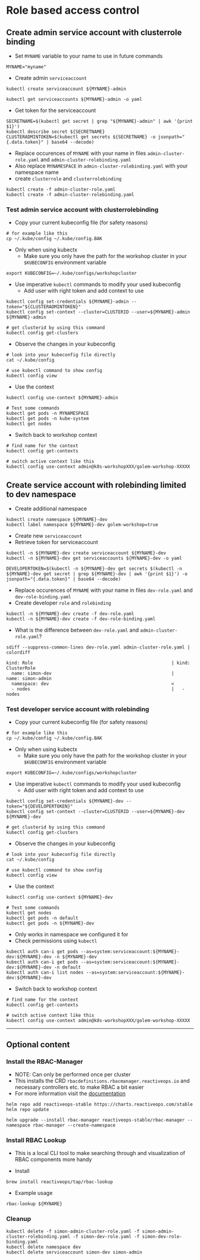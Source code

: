 # Role based access control

## Create admin service account with clusterrole binding

* Set `MYNAME` variable to your name to use in future commands

```shell
MYNAME="myname"
```

* Create admin `serviceaccount`

```shell
kubectl create serviceaccount ${MYNAME}-admin

kubectl get serviceaccounts ${MYNAME}-admin -o yaml
```

* Get token for the serviceaccount

```shell
SECRETNAME=$(kubectl get secret | grep "${MYNAME}-admin" | awk '{print $1}')
kubectl describe secret ${SECRETNAME}
CLUSTERADMINTOKEN=$(kubectl get secrets ${SECRETNAME} -o jsonpath="{.data.token}" | base64 --decode)
```

* Replace occurences of `MYNAME` with your name in files `admin-cluster-role.yaml` and `admin-cluster-rolebinding.yaml`
* Also replace `MYNAMESPACE` in `admin-cluster-rolebinding.yaml` with your namespace name
* create `clusterrole` and `clusterrolebinding`

```shell
kubectl create -f admin-cluster-role.yaml
kubectl create -f admin-cluster-rolebinding.yaml
```

### Test admin service account with clusterrolebinding

* Copy your current kubeconfig file (for safety reasons)

```shell
# for example like this
cp ~/.kube/config ~/.kube/config.BAK
```

* Only when using kubectx
  * Make sure you only have the path for the workshop cluster in your `$KUBECONFIG` environment variable

```shell
export KUBECONFIG=~/.kube/configs/workshopcluster
```

* Use imperative `kubectl` commands to modify your used kubeconfig
  * Add user with right token and add context to use

```shell
kubectl config set-credentials ${MYNAME}-admin --token="${CLUSTERADMINTOKEN}"
kubectl config set-context --cluster=CLUSTERID --user=${MYNAME}-admin ${MYNAME}-admin

# get clusterid by using this command
kubectl config get-clusters
```

* Observe the changes in your kubeconfig

```shell
# look into your kubeconfig file directly
cat ~/.kube/config

# use kubectl command to show config
kubectl config view
```

* Use the context

```shell
kubectl config use-context ${MYNAME}-admin

# Test some commands
kubectl get pods -n MYNAMESPACE
kubectl get pods -n kube-system
kubectl get nodes
```

* Switch back to workshop context

```shell
# find name for the context
kubectl config get-contexts

# switch active context like this
kubectl config use-context admin@k8s-workshopXXX/golem-workshop-XXXXX
```

## Create service account with rolebinding limited to dev namespace

* Create additional namespace

```shell
kubectl create namespace ${MYNAME}-dev
kubectl label namespace ${MYNAME}-dev golem-workshop=true
```

* Create new `serviceaccount`
* Retrieve token for serviceaccount

```shell
kubectl -n ${MYNAME}-dev create serviceaccount ${MYNAME}-dev
kubectl -n ${MYNAME}-dev get serviceaccounts ${MYNAME}-dev -o yaml

DEVELOPERTOKEN=$(kubectl -n ${MYNAME}-dev get secrets $(kubectl -n ${MYNAME}-dev get secret | grep ${MYNAME}-dev | awk '{print $1}') -o jsonpath="{.data.token}" | base64 --decode)
```

* Replace occurences of `MYNAME` with your name in files `dev-role.yaml` and `dev-role-binding.yaml`
* Create developer `role` and `rolebinding`

```shell
kubectl -n ${MYNAME}-dev create -f dev-role.yaml
kubectl -n ${MYNAME}-dev create -f dev-role-binding.yaml
```

* What is the difference between `dev-role.yaml` and `admin-cluster-role.yaml`?

```shell
sdiff --suppress-common-lines dev-role.yaml admin-cluster-role.yaml | colordiff

kind: Role                                                    | kind: ClusterRole
  name: simon-dev                                             |   name: simon-admin
  namespace: dev                                              <
  - nodes                                                     |   - nodes 
```

### Test developer service account with rolebinding

* Copy your current kubeconfig file (for safety reasons)

```shell
# for example like this
cp ~/.kube/config ~/.kube/config.BAK
```

* Only when using kubectx
  * Make sure you only have the path for the workshop cluster in your `$KUBECONFIG` environment variable

```shell
export KUBECONFIG=~/.kube/configs/workshopcluster
```

* Use imperative `kubectl` commands to modify your used kubeconfig
  * Add user with right token and add context to use

```shell
kubectl config set-credentials ${MYNAME}-dev --token="${DEVELOPERTOKEN}"
kubectl config set-context --cluster=CLUSTERID --user=${MYNAME}-dev ${MYNAME}-dev

# get clusterid by using this command
kubectl config get-clusters
```

* Observe the changes in your kubeconfig

```shell
# look into your kubeconfig file directly
cat ~/.kube/config

# use kubectl command to show config
kubectl config view
```

* Use the context

```shell
kubectl config use-context ${MYNAME}-dev

# Test some commands
kubectl get nodes
kubectl get pods -n default
kubectl get pods -n ${MYNAME}-dev
```

* Only works in namespace we configured it for
* Check permissions using `kubectl`

```shell
kubectl auth can-i get pods --as=system:serviceaccount:${MYNAME}-dev:${MYNAME}-dev -n ${MYNAME}-dev
kubectl auth can-i get pods --as=system:serviceaccount:${MYNAME}-dev:${MYNAME}-dev -n default
kubectl auth can-i list nodes --as=system:serviceaccount:${MYNAME}-dev:${MYNAME}-dev
```

* Switch back to workshop context

```shell
# find name for the context
kubectl config get-contexts

# switch active context like this
kubectl config use-context admin@k8s-workshopXXX/golem-workshop-XXXXX
```

---

## Optional content

### Install the RBAC-Manager

* NOTE: Can only be performed once per cluster
* This installs the CRD `rbacdefinitions.rbacmanager.reactiveops.io` and necessary controllers etc. to make RBAC a bit easier
* For more information visit the [documentation](https://rbac-manager.docs.fairwinds.com/)

```shell
helm repo add reactiveops-stable https://charts.reactiveops.com/stable
helm repo update

helm upgrade --install rbac-manager reactiveops-stable/rbac-manager --namespace rbac-manager --create-namespace
```

### Install RBAC Lookup

* This is a local CLI tool to make searching through and visualization of RBAC components more handy

* Install

```shell
brew install reactiveops/tap/rbac-lookup
```

* Example usage

```shell
rbac-lookup ${MYNAME}
```

### Cleanup

```shell
kubectl delete -f simon-admin-cluster-role.yaml -f simon-admin-cluster-rolebinding.yaml -f simon-dev-role.yaml -f simon-dev-role-binding.yaml
kubectl delete namespace dev
kubectl delete serviceaccount simon-dev simon-admin
```
